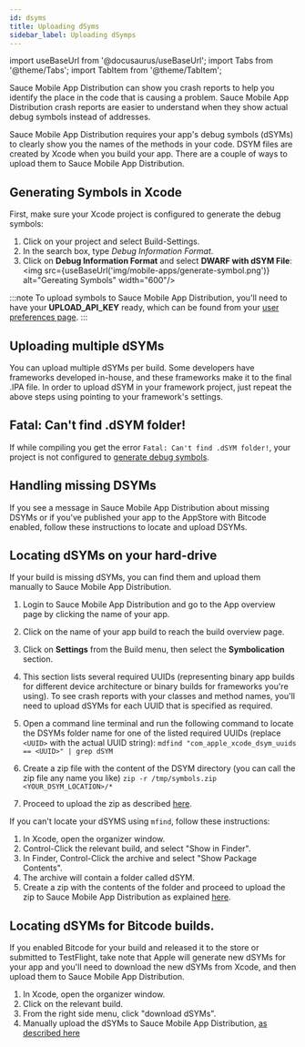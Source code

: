 ```yaml
---
id: dsyms
title: Uploading dSyms
sidebar_label: Uploading dSymps
---
```


import useBaseUrl from '@docusaurus/useBaseUrl';
import Tabs from '@theme/Tabs';
import TabItem from '@theme/TabItem';

Sauce Mobile App Distribution can show you crash reports to help you identify the place in the code that is causing a problem. Sauce Mobile App Distribution crash reports are easier to understand when they show actual debug symbols instead of addresses. 

Sauce Mobile App Distribution requires your app's debug symbols (dSYMs) to clearly show you the names of the methods in your code. DSYM files are created by Xcode when you build your app. There are a couple of ways to upload them to Sauce Mobile App Distribution. 

## Generating Symbols in Xcode 

First, make sure your Xcode project is configured to generate the debug symbols:

1. Click on your project and select Build-Settings.
2. In the search box, type *Debug Information Format*.
3. Click on **Debug Information Format** and select **DWARF with dSYM File**:
<br/><img src={useBaseUrl('img/mobile-apps/generate-symbol.png')} alt="Gereating Symbols" width="600"/> 

:::note
To upload symbols to Sauce Mobile App Distribution, you'll need to have your <strong>UPLOAD_API_KEY</strong> ready, which can be found from your [user preferences page](https://app.testfairy.com/settings/api-key/).
:::

## Uploading multiple dSYMs

You can upload multiple dSYMs per build. Some developers have frameworks developed in-house, and these frameworks make it to the final .IPA file. In order to upload dSYM in your framework project, just repeat the above steps using pointing to your framework's settings.

## Fatal: Can't find .dSYM folder!

If while compiling you get the error `Fatal: Can't find .dSYM folder!`, your
project is not configured to [generate debug symbols](#generating-symbols-in-xcode).

## Handling missing DSYMs

If you see a message in Sauce Mobile App Distribution about missing DSYMs or if you've published your app to the AppStore with Bitcode enabled, follow these instructions to locate and upload DSYMs.

## Locating dSYMs on your hard-drive

If your build is missing dSYMs, you can find them and upload them manually to Sauce Mobile App Distribution.

1. Login to Sauce Mobile App Distribution and go to the App overview page by clicking the name of your app.
2. Click on the name of your app build to reach the build overview page.
3. Click on  **Settings** from the Build menu, then select the **Symbolication** section.
4. This section lists several required UUIDs (representing binary app builds for different device architecture or binary builds for frameworks you're using). To see crash reports with your classes and method names, you'll need to upload dSYMs for each UUID that is specified as required.
5. Open a command line terminal and run the following command to locate the DSYMs folder name for one of the listed required UUIDs (replace `<UUID>` with the actual UUID string): `mdfind "com_apple_xcode_dsym_uuids == <UUID>" | grep dSYM`
    
6. Create a zip file with the content of the DSYM directory (you can call the zip file any name you like) `zip -r /tmp/symbols.zip <YOUR_DSYM_LOCATION>/*`
7. Proceed to upload the zip as described [here](#uploading-multiple-dsyms).

If you can't locate your dSYMS using `mfind`, follow these instructions:

1. In Xcode, open the organizer window.
2. Control-Click the relevant build, and select "Show in Finder".
3. In Finder, Control-Click the archive and select "Show Package Contents".
4. The archive will contain a folder called dSYM.
5. Create a zip with the contents of the folder and proceed to upload the zip to Sauce Mobile App Distribution as explained [here](#uploading-multiple-dsyms).

## Locating dSYMs for Bitcode builds.

If you enabled Bitcode for your build and released it to the store or submitted to TestFlight, take note that Apple will generate new dSYMs for your app and you'll need to download the new dSYMs from Xcode, and then upload them to Sauce Mobile App Distribution.

1. In Xcode, open the organizer window.
2. Click on the relevant build.
3. From the right side menu, click "download dSYMs".
4. Manually upload the dSYMs to Sauce Mobile App Distribution, [as described here](#uploading-multiple-dsyms)
